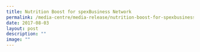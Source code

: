 ```yaml
---
title: Nutrition Boost for spexBusiness Network
permalink: /media-centre/media-release/nutrition-boost-for-spexbusiness-network/
date: 2017-08-03
layout: post
description: ""
image: ""
---
```

